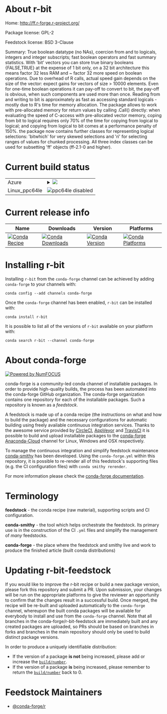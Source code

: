 About r-bit
===========

Home: http://ff.r-forge.r-project.org/

Package license: GPL-2

Feedstock license: BSD 3-Clause

Summary: True boolean datatype (no NAs),  coercion from and to logicals, integers and integer subscripts;  fast boolean operators and fast summary statistics.  With 'bit' vectors you can store true binary booleans {FALSE,TRUE} at the  expense of 1 bit only, on a 32 bit architecture this means factor 32 less  RAM and ~ factor 32 more speed on boolean operations. Due to overhead of  R calls, actual speed gain depends on the size of the vector: expect gains  for vectors of size > 10000 elements. Even for one-time boolean operations  it can pay-off to convert to bit, the pay-off is obvious, when such  components are used more than once.  Reading from and writing to bit is approximately as fast as accessing  standard logicals - mostly due to R's time for memory allocation. The package  allows to work with pre-allocated memory for return values by calling .Call()  directly: when evaluating the speed of C-access with pre-allocated vector  memory, coping from bit to logical requires only 70% of the time for copying  from logical to logical; and copying from logical to bit comes at a  performance penalty of 150%. the package now contains further classes for  representing logical selections: 'bitwhich' for very skewed selections and  'ri' for selecting ranges of values for chunked processing. All three index  classes can be used for subsetting 'ff' objects (ff-2.1-0 and higher).



Current build status
====================


<table>
    
  <tr>
    <td>Azure</td>
    <td>
      <details>
        <summary>
          <a href="https://dev.azure.com/conda-forge/feedstock-builds/_build/latest?definitionId=1003&branchName=master">
            <img src="https://dev.azure.com/conda-forge/feedstock-builds/_apis/build/status/r-bit-feedstock?branchName=master">
          </a>
        </summary>
        <table>
          <thead><tr><th>Variant</th><th>Status</th></tr></thead>
          <tbody><tr>
              <td>linux_r_base3.5.1target_platformlinux-64</td>
              <td>
                <a href="https://dev.azure.com/conda-forge/feedstock-builds/_build/latest?definitionId=1003&branchName=master">
                  <img src="https://dev.azure.com/conda-forge/feedstock-builds/_apis/build/status/r-bit-feedstock?branchName=master&jobName=linux&configuration=linux_r_base3.5.1target_platformlinux-64" alt="variant">
                </a>
              </td>
            </tr><tr>
              <td>linux_r_base3.6target_platformlinux-64</td>
              <td>
                <a href="https://dev.azure.com/conda-forge/feedstock-builds/_build/latest?definitionId=1003&branchName=master">
                  <img src="https://dev.azure.com/conda-forge/feedstock-builds/_apis/build/status/r-bit-feedstock?branchName=master&jobName=linux&configuration=linux_r_base3.6target_platformlinux-64" alt="variant">
                </a>
              </td>
            </tr><tr>
              <td>osx_r_base3.5.1target_platformosx-64</td>
              <td>
                <a href="https://dev.azure.com/conda-forge/feedstock-builds/_build/latest?definitionId=1003&branchName=master">
                  <img src="https://dev.azure.com/conda-forge/feedstock-builds/_apis/build/status/r-bit-feedstock?branchName=master&jobName=osx&configuration=osx_r_base3.5.1target_platformosx-64" alt="variant">
                </a>
              </td>
            </tr><tr>
              <td>osx_r_base3.6target_platformosx-64</td>
              <td>
                <a href="https://dev.azure.com/conda-forge/feedstock-builds/_build/latest?definitionId=1003&branchName=master">
                  <img src="https://dev.azure.com/conda-forge/feedstock-builds/_apis/build/status/r-bit-feedstock?branchName=master&jobName=osx&configuration=osx_r_base3.6target_platformosx-64" alt="variant">
                </a>
              </td>
            </tr><tr>
              <td>win_r_base3.5.1target_platformwin-64</td>
              <td>
                <a href="https://dev.azure.com/conda-forge/feedstock-builds/_build/latest?definitionId=1003&branchName=master">
                  <img src="https://dev.azure.com/conda-forge/feedstock-builds/_apis/build/status/r-bit-feedstock?branchName=master&jobName=win&configuration=win_r_base3.5.1target_platformwin-64" alt="variant">
                </a>
              </td>
            </tr><tr>
              <td>win_r_base3.6target_platformwin-64</td>
              <td>
                <a href="https://dev.azure.com/conda-forge/feedstock-builds/_build/latest?definitionId=1003&branchName=master">
                  <img src="https://dev.azure.com/conda-forge/feedstock-builds/_apis/build/status/r-bit-feedstock?branchName=master&jobName=win&configuration=win_r_base3.6target_platformwin-64" alt="variant">
                </a>
              </td>
            </tr>
          </tbody>
        </table>
      </details>
    </td>
  </tr>
  <tr>
    <td>Linux_ppc64le</td>
    <td>
      <img src="https://img.shields.io/badge/ppc64le-disabled-lightgrey.svg" alt="ppc64le disabled">
    </td>
  </tr>
</table>

Current release info
====================

| Name | Downloads | Version | Platforms |
| --- | --- | --- | --- |
| [![Conda Recipe](https://img.shields.io/badge/recipe-r--bit-green.svg)](https://anaconda.org/conda-forge/r-bit) | [![Conda Downloads](https://img.shields.io/conda/dn/conda-forge/r-bit.svg)](https://anaconda.org/conda-forge/r-bit) | [![Conda Version](https://img.shields.io/conda/vn/conda-forge/r-bit.svg)](https://anaconda.org/conda-forge/r-bit) | [![Conda Platforms](https://img.shields.io/conda/pn/conda-forge/r-bit.svg)](https://anaconda.org/conda-forge/r-bit) |

Installing r-bit
================

Installing `r-bit` from the `conda-forge` channel can be achieved by adding `conda-forge` to your channels with:

```
conda config --add channels conda-forge
```

Once the `conda-forge` channel has been enabled, `r-bit` can be installed with:

```
conda install r-bit
```

It is possible to list all of the versions of `r-bit` available on your platform with:

```
conda search r-bit --channel conda-forge
```


About conda-forge
=================

[![Powered by NumFOCUS](https://img.shields.io/badge/powered%20by-NumFOCUS-orange.svg?style=flat&colorA=E1523D&colorB=007D8A)](http://numfocus.org)

conda-forge is a community-led conda channel of installable packages.
In order to provide high-quality builds, the process has been automated into the
conda-forge GitHub organization. The conda-forge organization contains one repository
for each of the installable packages. Such a repository is known as a *feedstock*.

A feedstock is made up of a conda recipe (the instructions on what and how to build
the package) and the necessary configurations for automatic building using freely
available continuous integration services. Thanks to the awesome service provided by
[CircleCI](https://circleci.com/), [AppVeyor](https://www.appveyor.com/)
and [TravisCI](https://travis-ci.com/) it is possible to build and upload installable
packages to the [conda-forge](https://anaconda.org/conda-forge)
[Anaconda-Cloud](https://anaconda.org/) channel for Linux, Windows and OSX respectively.

To manage the continuous integration and simplify feedstock maintenance
[conda-smithy](https://github.com/conda-forge/conda-smithy) has been developed.
Using the ``conda-forge.yml`` within this repository, it is possible to re-render all of
this feedstock's supporting files (e.g. the CI configuration files) with ``conda smithy rerender``.

For more information please check the [conda-forge documentation](https://conda-forge.org/docs/).

Terminology
===========

**feedstock** - the conda recipe (raw material), supporting scripts and CI configuration.

**conda-smithy** - the tool which helps orchestrate the feedstock.
                   Its primary use is in the construction of the CI ``.yml`` files
                   and simplify the management of *many* feedstocks.

**conda-forge** - the place where the feedstock and smithy live and work to
                  produce the finished article (built conda distributions)


Updating r-bit-feedstock
========================

If you would like to improve the r-bit recipe or build a new
package version, please fork this repository and submit a PR. Upon submission,
your changes will be run on the appropriate platforms to give the reviewer an
opportunity to confirm that the changes result in a successful build. Once
merged, the recipe will be re-built and uploaded automatically to the
`conda-forge` channel, whereupon the built conda packages will be available for
everybody to install and use from the `conda-forge` channel.
Note that all branches in the conda-forge/r-bit-feedstock are
immediately built and any created packages are uploaded, so PRs should be based
on branches in forks and branches in the main repository should only be used to
build distinct package versions.

In order to produce a uniquely identifiable distribution:
 * If the version of a package **is not** being increased, please add or increase
   the [``build/number``](https://conda.io/docs/user-guide/tasks/build-packages/define-metadata.html#build-number-and-string).
 * If the version of a package **is** being increased, please remember to return
   the [``build/number``](https://conda.io/docs/user-guide/tasks/build-packages/define-metadata.html#build-number-and-string)
   back to 0.

Feedstock Maintainers
=====================

* [@conda-forge/r](https://github.com/conda-forge/r/)

